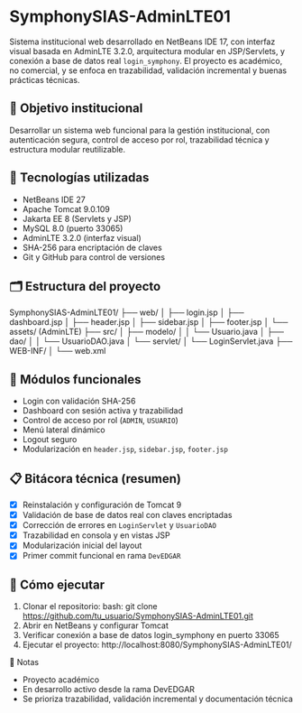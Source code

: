 # SymphonySIAS-AdminLTE01

Sistema institucional web desarrollado en NetBeans IDE 17, con interfaz visual basada en AdminLTE 3.2.0, arquitectura modular en JSP/Servlets, y conexión a base de datos real `login_symphony`. El proyecto es académico, no comercial, y se enfoca en trazabilidad, validación incremental y buenas prácticas técnicas.

## 🎯 Objetivo institucional

Desarrollar un sistema web funcional para la gestión institucional, con autenticación segura, control de acceso por rol, trazabilidad técnica y estructura modular reutilizable.

## 🧰 Tecnologías utilizadas

- NetBeans IDE 27
- Apache Tomcat 9.0.109
- Jakarta EE 8 (Servlets y JSP)
- MySQL 8.0 (puerto 33065)
- AdminLTE 3.2.0 (interfaz visual)
- SHA-256 para encriptación de claves
- Git y GitHub para control de versiones

## 🗂️ Estructura del proyecto

SymphonySIAS-AdminLTE01/ ├── web/ │   ├── login.jsp │   ├── dashboard.jsp │   ├── header.jsp │   ├── sidebar.jsp │   ├── footer.jsp │   └── assets/ (AdminLTE) ├── src/ │   ├── modelo/ │   │   └── Usuario.java │   ├── dao/ │   │   └── UsuarioDAO.java │   └── servlet/ │       └── LoginServlet.java ├── WEB-INF/ │   └── web.xml


## 🔐 Módulos funcionales

- Login con validación SHA-256
- Dashboard con sesión activa y trazabilidad
- Control de acceso por rol (`ADMIN`, `USUARIO`)
- Menú lateral dinámico
- Logout seguro
- Modularización en `header.jsp`, `sidebar.jsp`, `footer.jsp`

## 📋 Bitácora técnica (resumen)

- [x] Reinstalación y configuración de Tomcat 9
- [x] Validación de base de datos real con claves encriptadas
- [x] Corrección de errores en `LoginServlet` y `UsuarioDAO`
- [x] Trazabilidad en consola y en vistas JSP
- [x] Modularización inicial del layout
- [x] Primer commit funcional en rama `DevEDGAR`

## 🚀 Cómo ejecutar

1. Clonar el repositorio: bash: git clone https://github.com/tu_usuario/SymphonySIAS-AdminLTE01.git
2. Abrir en NetBeans y configurar Tomcat 
3. Verificar conexión a base de datos login_symphony en puerto 33065
4. Ejecutar el proyecto: http://localhost:8080/SymphonySIAS-AdminLTE01/


📌 Notas
- Proyecto académico
- En desarrollo activo desde la rama DevEDGAR
- Se prioriza trazabilidad, validación incremental y documentación técnica

